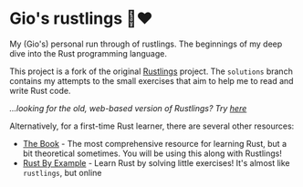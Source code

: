 # Gio's rustlings 🦀❤️

My (Gio's) personal run through of rustlings. The beginnings of my deep dive into the Rust programming language.

This project is a fork of the original [Rustlings](https://github.com/rust-lang/rustlings) project. The `solutions` branch contains my attempts to the small exercises that aim to help me to read and write Rust code.

_...looking for the old, web-based version of Rustlings? Try [here](https://github.com/rust-lang/rustlings/tree/rustlings-1)_

Alternatively, for a first-time Rust learner, there are several other resources:

- [The Book](https://doc.rust-lang.org/book/index.html) - The most comprehensive resource for learning Rust, but a bit theoretical sometimes. You will be using this along with Rustlings!
- [Rust By Example](https://doc.rust-lang.org/rust-by-example/index.html) - Learn Rust by solving little exercises! It's almost like `rustlings`, but online
